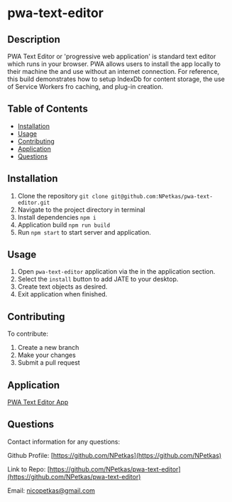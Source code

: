# pwa-text-editor

## Description

PWA Text Editor or 'progressive web application' is standard text editor which runs in your browser. PWA
allows users to install the app locally to their machine the and use without an internet connection. For reference, this build demonstrates how to setup IndexDb for content storage, the use of Service Workers fro caching, and plug-in creation.

## Table of Contents

- [Installation](#installation)
- [Usage](#usage)
- [Contributing](#contributing)
- [Application](#application)
- [Questions](#questions)


## Installation

1. Clone the repository `git clone git@github.com:NPetkas/pwa-text-editor.git`
2. Navigate to the project directory in terminal
3. Install dependencies `npm i`
4. Application build `npm run build`
5. Run `npm start` to start server and application.


## Usage

1. Open `pwa-text-editor` application via the in the application section.
2. Select the `install` button to add JATE to your desktop.
3. Create text objects as desired.
4. Exit application when finished.



## Contributing

To contribute:

1. Create a new branch
2. Make your changes
3. Submit a pull request


## Application



[PWA Text Editor App][def]

[def]: s




## Questions

Contact information for any questions:

Github Profile: [https://github.com/NPetkas](https://github.com/NPetkas)

Link to Repo: [https://github.com/NPetkas/pwa-text-editor](https://github.com/NPetkas/pwa-text-editor)

Email: [nicopetkas@gmail.com](nicopetkas@gmail.com)
